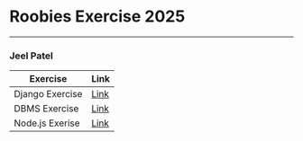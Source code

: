# Roobies Exercise 2025
---
### Jeel Patel

| Exercise       |  Link                                                                |
|----------------|----------------------------------------------------------------------|
|Django Exercise | [Link](https://github.com/jeel-aubergine/Job-Portal-Application.git) |
| DBMS Exercise  | [Link](https://github.com/jeel-aubergine/DBMS-Exercise.git)          |
| Node.js Exerise| [Link](https://github.com/jeel-aubergine/user-auth-api.git)          |
